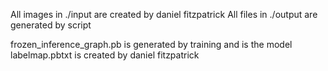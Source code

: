 All images in ./input are created by daniel fitzpatrick
All files in ./output are generated by script

frozen_inference_graph.pb is generated by training and is the model
labelmap.pbtxt is created by daniel fitzpatrick 
